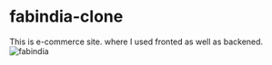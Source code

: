 # fabindia-clone
This is e-commerce site. where I used fronted as well as backened.
![fabindia](https://user-images.githubusercontent.com/70104100/159648061-2451a780-4418-4a6f-95fd-fd4bd5f47ee2.png)
